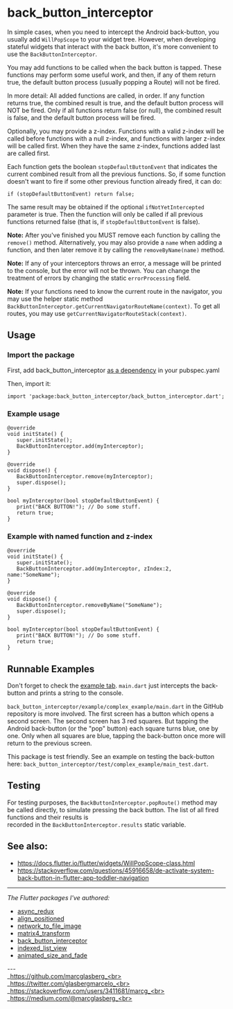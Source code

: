 # back_button_interceptor

In simple cases, when you need to intercept the Android back-button, you usually add `WillPopScope` 
to your widget tree. However, when developing stateful widgets that interact with the back button, 
it's more convenient to use the `BackButtonInterceptor`.

You may add functions to be called when the back button is tapped.
These functions may perform some useful work, and then, if any of them return true,
the default button process (usually popping a Route) will not be fired.

In more detail: All added functions are called, in order. If any function returns true,
the combined result is true, and the default button process will NOT be fired.
Only if all functions return false (or null), the combined result is false,
and the default button process will be fired. 

Optionally, you may provide a z-index. Functions with a valid z-index will be called before 
functions with a null z-index, and functions with larger z-index will be called first. 
When they have the same z-index, functions added last are called first.

Each function gets the boolean `stopDefaultButtonEvent` that indicates the current combined 
result from all the previous functions. So, if some function doesn't want to fire if some 
other previous function already fired, it can do:
  
    if (stopDefaultButtonEvent) return false;

The same result may be obtained if the optional `ifNotYetIntercepted` parameter is true. 
Then the function will only be called if all previous functions returned false 
(that is, if `stopDefaultButtonEvent` is false).

**Note:** After you've finished you MUST remove each function by calling the `remove()` method.
Alternatively, you may also provide a `name` when adding a function, and then later remove it
by calling the `removeByName(name)` method.

**Note:** If any of your interceptors throws an error, a message will be printed to the console,
but the error will not be thrown. You can change the treatment of errors by changing the
static `errorProcessing` field.

**Note:** If your functions need to know the current route in the navigator, you may use the helper
static method `BackButtonInterceptor.getCurrentNavigatorRouteName(context)`.
To get all routes, you may use `getCurrentNavigatorRouteStack(context)`.

## Usage

### Import the package

First, add back_button_interceptor [as a dependency](https://pub.dartlang.org/packages/back_button_interceptor#-installing-tab-) in your pubspec.yaml

Then, import it:

    import 'package:back_button_interceptor/back_button_interceptor.dart';

### Example usage

    @override
    void initState() {
       super.initState();
       BackButtonInterceptor.add(myInterceptor);
    }
    
    @override
    void dispose() {
       BackButtonInterceptor.remove(myInterceptor);
       super.dispose();
    }
    
    bool myInterceptor(bool stopDefaultButtonEvent) {
       print("BACK BUTTON!"); // Do some stuff.
       return true;
    }


### Example with named function and z-index

    @override
    void initState() {
       super.initState();
       BackButtonInterceptor.add(myInterceptor, zIndex:2, name:"SomeName");
    }
    
    @override
    void dispose() {
       BackButtonInterceptor.removeByName("SomeName");
       super.dispose();
    }
    
    bool myInterceptor(bool stopDefaultButtonEvent) {
       print("BACK BUTTON!"); // Do some stuff.
       return true;
    }

## Runnable Examples

Don't forget to check the [example tab](https://pub.dartlang.org/packages/back_button_interceptor#-example-tab-).
`main.dart` just intercepts the back-button and prints a string to the console.

`back_button_interceptor/example/complex_example/main.dart` in the GitHub repository is more involved. 
The first screen has a button which opens a second screen. 
The second screen has 3 red squares. But tapping the Android back-button (or the "pop" button) 
each square turns blue, one by one. Only when all squares are blue, tapping the back-button once 
more will return to the previous screen. 

This package is test friendly. See an example on testing the back-button here: 
`back_button_interceptor/test/complex_example/main_test.dart`.
 
## Testing

For testing purposes, the `BackButtonInterceptor.popRoute()` method may be called directly, 
to simulate pressing the back button. The list of all fired functions and their results is  
recorded in the `BackButtonInterceptor.results` static variable.  

## See also:

  * https://docs.flutter.io/flutter/widgets/WillPopScope-class.html
  * https://stackoverflow.com/questions/45916658/de-activate-system-back-button-in-flutter-app-toddler-navigation
  
***

*The Flutter packages I've authored:* 
* <a href="https://pub.dev/packages/async_redux">async_redux</a>
* <a href="https://pub.dev/packages/align_positioned">align_positioned</a>
* <a href="https://pub.dev/packages/network_to_file_image">network_to_file_image</a>
* <a href="https://pub.dev/packages/matrix4_transform">matrix4_transform</a> 
* <a href="https://pub.dev/packages/back_button_interceptor">back_button_interceptor</a>
* <a href="https://pub.dev/packages/indexed_list_view">indexed_list_view</a> 
* <a href="https://pub.dev/packages/animated_size_and_fade">animated_size_and_fade</a>

---<br>_https://github.com/marcglasberg_<br>
_https://twitter.com/glasbergmarcelo_<br>
_https://stackoverflow.com/users/3411681/marcg_<br>
_https://medium.com/@marcglasberg_<br>
